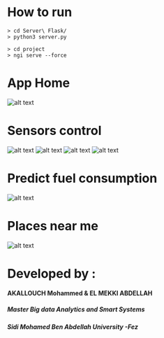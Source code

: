 
# How to run
```
> cd Server\ Flask/
> python3 server.py

> cd project
> ngi serve --force
```

# App Home 
![alt text](https://github.com/akallouch0/gm-ngi/blob/master/Screenshots/img1.png)

# Sensors control 
![alt text](https://github.com/akallouch0/gm-ngi/blob/master/Screenshots/img2.png)
![alt text](https://github.com/akallouch0/gm-ngi/blob/master/Screenshots/img3.png)
![alt text](https://github.com/akallouch0/gm-ngi/blob/master/Screenshots/img4.png)
![alt text](https://github.com/akallouch0/gm-ngi/blob/master/Screenshots/img5.png)

# Predict fuel consumption 
![alt text](https://github.com/akallouch0/gm-ngi/blob/master/Screenshots/img7.png)


# Places near me 
![alt text](https://github.com/akallouch0/gm-ngi/blob/master/Screenshots/img6.png)


# Developed by :
#### AKALLOUCH Mohammed & EL MEKKI ABDELLAH
##### Master Big data Analytics and Smart Systems
##### Sidi Mohamed Ben Abdellah University -Fez
